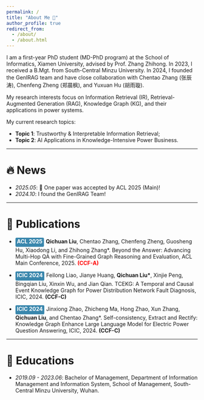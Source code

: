 ```yaml
---
permalink: /
title: "About Me 🚀"
author_profile: true
redirect_from: 
  - /about/
  - /about.html
---
```


I am a first-year PhD student (MD-PhD program) at the School of Informatics, Xiamen University, advised by Prof. Zhang Zhihong. In 2023, I received a B.Mgt. from South-Central Minzu University. In 2024, I founded the GenIRAG team and have close collaboration with Chentao Zhang (张辰涛), Chenfeng Zheng (郑晨枫), and Yuxuan Hu (胡雨璇).

My research interests focus on Information Retrieval (IR), Retrieval-Augmented Generation (RAG), Knowledge Graph (KG), and their applications in power systems.

My current research topics:

+ **Topic 1**: Trustworthy & Interpretable Information Retrieval;
+ **Topic 2**: AI Applications in Knowledge-Intensive Power Business.


------


🔥 News
======
+ _2025.05_: 🎉 One paper was accepted by ACL 2025 (Main)!
+ _2024.10_: I found the GenIRAG Team!


------


📝 Publications
======
+ <p style="inline"><div style="background-color: #3a87ad; display: inline-block; padding: 2px 4px; border-radius: 3px; color: white;height: 20px; line-height: 16px; font-size: 14px; font-weight: bold; float; left; margin-right: 5px">ACL 2025</div><b>Qichuan Liu</b>, Chentao Zhang, Chenfeng Zheng, Guosheng Hu, Xiaodong Li, and Zhihong Zhang*. Beyond the Answer: Advancing Multi-Hop QA with Fine-Grained Graph Reasoning and Evaluation, ACL Main Conference, 2025. <span style="color: red; font-weight: bold">(CCF-A)</span></p>
+ <p style="inline"><div style="background-color: #3a87ad; display: inline-block; padding: 2px 4px; border-radius: 3px; color: white;height: 20px; line-height: 16px; font-size: 14px; font-weight: bold; float; left; margin-right: 5px">ICIC 2024</div>Feilong Liao, Jianye Huang, <b>Qichuan Liu*</b>, Xinjie Peng, Bingqian Liu, Xinxin Wu, and Jian Qian. TCEKG: A Temporal and Causal Event Knowledge Graph for Power Distribution Network Fault Diagnosis, ICIC, 2024. <span style="font-weight: bold">(CCF-C)</span></p>
+ <p style="inline"><div style="background-color: #3a87ad; display: inline-block; padding: 2px 4px; border-radius: 3px; color: white;height: 20px; line-height: 16px; font-size: 14px; font-weight: bold; float; left; margin-right: 5px">ICIC 2024</div>Jinxiong Zhao, Zhicheng Ma, Hong Zhao, Xun Zhang, <b>Qichuan Liu</b>, and Chentao Zhang*. ﻿Self-consistency, Extract and Rectify: Knowledge Graph Enhance Large Language Model for Electric Power Question Answering, ICIC, 2024. <span style="font-weight: bold">(CCF-C)</span></p>


------


📖 Educations
======
+ _2019.09 - 2023.06_: Bachelor of Management, Department of Information Management and Information System, School of Management, South-Central Minzu University, Wuhan.
